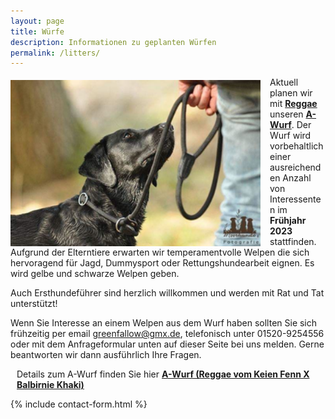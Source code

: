 ```yaml
---
layout: page
title: Würfe
description: Informationen zu geplanten Würfen
permalink: /litters/
---
```


<div style="float: left;
    margin-top: 5px;
    margin-right: 15px;">
  <img style="float:left;" src="/assets/litters/hannah-lovely.png" width="400" title="Hannah, by Elly Lange">
</div>


Aktuell planen wir mit <a href="/dogs/reggae.html">**Reggae**</a> unseren <a href="a-wurf"><strong>A-Wurf</strong></a>. Der Wurf wird vorbehaltlich einer ausreichenden Anzahl von Interessenten im **Frühjahr 2023** stattfinden. Aufgrund der Elterntiere erwarten wir temperamentvolle Welpen die sich hervoragend für Jagd, Dummysport oder Rettungshundearbeit eignen. Es wird gelbe und schwarze Welpen geben.  

Auch Ersthundeführer sind herzlich willkommen und werden mit Rat und Tat unterstützt!

Wenn Sie Interesse an einem Welpen aus dem Wurf haben sollten Sie sich frühzeitig per email <a href="mailto:greenfallow@gmx.de">greenfallow@gmx.de</a>, telefonisch unter 01520-9254556 oder mit dem Anfrageformular unten auf dieser Seite bei uns melden.
Gerne beantworten wir dann ausführlich Ihre Fragen.


<div style=" margin: 10px;">
 <p>Details zum A-Wurf finden Sie hier <strong><a href="a-wurf"> A-Wurf (Reggae vom Keien Fenn X Balbirnie Khaki)</a></strong></p>
</div>

{% include contact-form.html %}
